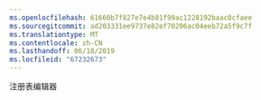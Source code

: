 ```yaml
---
ms.openlocfilehash: 61660b7f827e7e4b81f99ac1228192baac0cfaee
ms.sourcegitcommit: ad203331ee9737e82ef70206ac04eeb72a5f9c7f
ms.translationtype: MT
ms.contentlocale: zh-CN
ms.lasthandoff: 06/18/2019
ms.locfileid: "67232673"
---
```

注册表编辑器